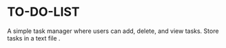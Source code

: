 # TO-DO-LIST
A simple task manager where users can add, delete, and view tasks. Store tasks in a text file .
